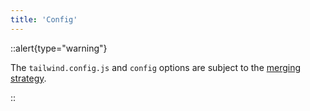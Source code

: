 ```yaml
---
title: 'Config'
---
```


::alert{type="warning"}

The `tailwind.config.js` and `config` options are subject to the [merging strategy](#merging-strategy).

::